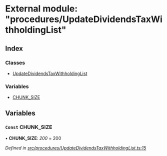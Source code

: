 # External module: "procedures/UpdateDividendsTaxWithholdingList"

## Index

### Classes

* [UpdateDividendsTaxWithholdingList](../classes/_procedures_updatedividendstaxwithholdinglist_.updatedividendstaxwithholdinglist.md)

### Variables

* [CHUNK_SIZE](_procedures_updatedividendstaxwithholdinglist_.md#const-chunk_size)

## Variables

### `Const` CHUNK_SIZE

• **CHUNK_SIZE**: *200* = 200

*Defined in [src/procedures/UpdateDividendsTaxWithholdingList.ts:15](https://github.com/PolymathNetwork/polymath-sdk/blob/fb8c7c9/src/procedures/UpdateDividendsTaxWithholdingList.ts#L15)*
